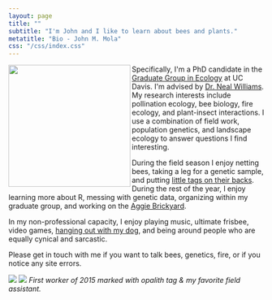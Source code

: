 ```yaml
---
layout: page
title: ""
subtitle: "I'm John and I like to learn about bees and plants."
metatitle: "Bio - John M. Mola"
css: "/css/index.css"
---
```



<img align="left" height="240" src="../img/IMG_2610.png">

Specifically, I'm a PhD candidate in the [Graduate Group in Ecology](http://ecology.ucdavis.edu) at UC Davis. I'm advised by [Dr. Neal Williams](http://williamslab.ucdavis.edu). My research interests include pollination ecology, bee biology, fire ecology, and plant-insect interactions. I use a combination of field work, population genetics, and landscape ecology to answer questions I find interesting. 

During the field season I enjoy netting bees, taking a leg for a genetic sample, and putting  [little tags on their backs](#anchor). During the rest of the year, I enjoy learning more about R, messing with genetic data, organizing within my graduate group, and working on the [Aggie Brickyard](../Brickyard). 

In my non-professional capacity, I enjoy playing music, ultimate frisbee, video games, [hanging out with my dog](#dog), and being around people who are equally cynical and sarcastic. 

Please get in touch with me if you want to talk bees, genetics, fire, or if you notice any site errors. 

<a id="anchor"></a> <a id="dog"></a>
![](../img/small_beetag.png)            ![](../img/DSCN1695.png)
*First worker of 2015 marked with opalith tag & my favorite field assistant.* 


